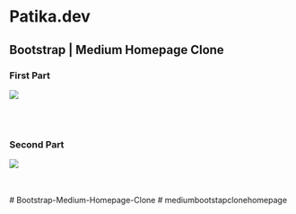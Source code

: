 # Patika.dev

## Bootstrap | Medium Homepage Clone


### First Part

<img src="img/medium.png">

<br><br>


### Second Part

<img src="img/medium-2.png">

<br><br>#   B o o t s t r a p - M e d i u m - H o m e p a g e - C l o n e  
 #   m e d i u m b o o t s t a p c l o n e h o m e p a g e  
 